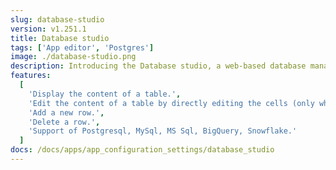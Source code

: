 ```yaml
---
slug: database-studio
version: v1.251.1
title: Database studio
tags: ['App editor', 'Postgres']
image: ./database-studio.png
description: Introducing the Database studio, a web-based database management tool that leverages Ag Grid for table display and interaction. In apps, interaction with database content made easy; from a SQL resource, display, edit, add rows, delete rows ... and connect to other components.
features:
  [
    'Display the content of a table.',
    'Edit the content of a table by directly editing the cells (only when the cell is editable).',
    'Add a new row.',
    'Delete a row.',
    'Support of Postgresql, MySql, MS Sql, BigQuery, Snowflake.'
  ]
docs: /docs/apps/app_configuration_settings/database_studio
---
```

